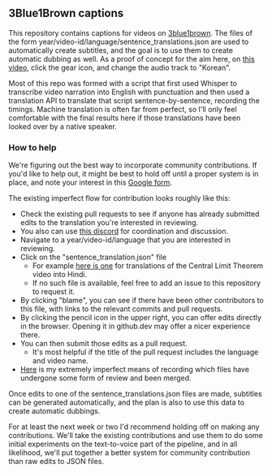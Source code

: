 ## 3Blue1Brown captions

This repository contains captions for videos on [3blue1brown](https://www.youtube.com/3blue1brown).
The files of the form year/video-id/language/sentence_translations.json are used to automatically create subtitles, and the goal is to use them to create automatic dubbing as well.
As a proof of concept for the aim here, on [this video](https://youtu.be/cy8r7WSuT1I), click the gear icon, and change the audio track to "Korean".

Most of this repo was formed with a script that first used Whisper to transcribe video narration into English with punctuation and then used a translation API to translate that script sentence-by-sentence, recording the timings.
Machine translation is often far from perfect, so I'll only feel comfortable with the final results here if those translations have been looked over by a native speaker.

### How to help

We're figuring out the best way to incorporate community contributions.
If you'd like to help out, it might be best to hold off until a proper system is in place, and note your interest in this [Google form](https://forms.gle/AR8YQPL1USxhM5989).

The existing imperfect flow for contribution looks roughly like this:

- Check the existing pull requests to see if anyone has already submitted edits to the translation you're interested in reviewing.
- You also can use [this discord](https://discord.gg/MSKzxDgTGE) for coordination and discussion.
- Navigate to a year/video-id/language that you are interested in reviewing.
- Click on the "sentence_translation.json" file
  - For example [here is one](https://github.com/3b1b/captions/blob/main/2023/clt/hindi/sentence_translations.json) for translations of the Central Limit Theorem video into Hindi.
  - If no such file is available, feel free to add an issue to this repository to request it.
- By clicking "blame", you can see if there have been other contributors to this file, with links to the relevant commits and pull requests.
- By clicking the pencil icon in the upper right, you can offer edits directly in the browser. Opening it in github.dev may offer a nicer experience there.
- You can then submit those edits as a pull request.
  - It's most helpful if the title of the pull request includes the language and video name.
- [Here](https://docs.google.com/spreadsheets/d/1S_1hMnre_Cu3NpabO0ZUDyVm9xyRB6FP1w1r-T1W-7s/edit?usp=sharing) is my extremely imperfect means of recording which files have undergone some form of review and been merged.

Once edits to one of the sentence_translations.json files are made, subtitles can be generated automatically, and the plan is also to use this data to create automatic dubbings.

For at least the next week or two I'd recommend holding off on making any contributions.
We'll take the existing contributions and use them to do some initial experiments on the text-to-voice part of the pipeline, and in all likelihood, we'll put together a better system for community contribution than raw edits to JSON files.

